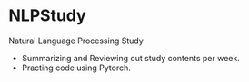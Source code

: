 # NLPStudy
Natural Language Processing Study 
- Summarizing and Reviewing out study contents per week.
- Practing code using Pytorch.
